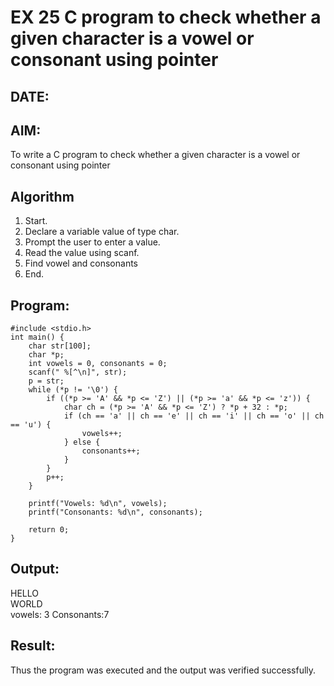 # EX 25 C program to check whether a given character is a vowel or consonant using pointer
## DATE:
## AIM:
To write a C program to check whether a given character is a vowel or consonant using pointer

## Algorithm
1. Start. 
2. Declare a variable value of type char. 
3. Prompt the user to enter a value. 
4. Read the value using scanf. 
5. Find vowel and consonants 
6. End. 
## Program:
```
#include <stdio.h> 
int main() { 
    char str[100]; 
    char *p; 
    int vowels = 0, consonants = 0; 
    scanf(" %[^\n]", str);   
    p = str;   
    while (*p != '\0') { 
        if ((*p >= 'A' && *p <= 'Z') || (*p >= 'a' && *p <= 'z')) { 
            char ch = (*p >= 'A' && *p <= 'Z') ? *p + 32 : *p; 
            if (ch == 'a' || ch == 'e' || ch == 'i' || ch == 'o' || ch == 'u') { 
                vowels++; 
            } else { 
                consonants++; 
            } 
        } 
        p++; 
    } 
 
    printf("Vowels: %d\n", vowels); 
    printf("Consonants: %d\n", consonants); 
 
    return 0; 
}
```

## Output:
HELLO\
WORLD\
vowels: 3
Consonants:7


## Result:
Thus the program was executed and the output was verified successfully.
